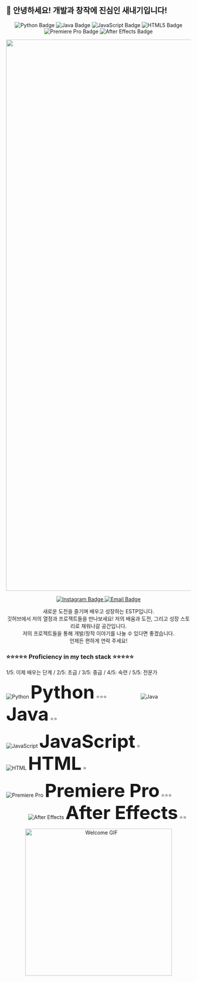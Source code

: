 ## 👋 안녕하세요! 개발과 창작에 진심인 새내기입니다!


<p align="center">
  <img src="https://img.shields.io/badge/Python-3776AB?style=for-the-badge&logo=python&logoColor=white" alt="Python Badge" />
  <img src="https://img.shields.io/badge/Java-007396?style=for-the-badge&logo=java&logoColor=white" alt="Java Badge" />
  <img src="https://img.shields.io/badge/JavaScript-F7DF1E?style=for-the-badge&logo=javascript&logoColor=black" alt="JavaScript Badge" />
  <img src="https://img.shields.io/badge/HTML5-E34F26?style=for-the-badge&logo=html5&logoColor=white" alt="HTML5 Badge" />
  <img src="https://img.shields.io/badge/Premiere_Pro-9999FF?style=for-the-badge&logo=adobe-premiere-pro&logoColor=white" alt="Premiere Pro Badge" />
  <img src="https://img.shields.io/badge/After_Effects-9999FF?style=for-the-badge&logo=adobe-after-effects&logoColor=white" alt="After Effects Badge" />
</p>


<p align="center">
  <img src="https://github.com/user-attachments/assets/66004437-35bf-4911-ab72-4ab9f801eec0" alt="내 프로필 대표 사진" width="1500"/>
</p>


<p align="center">
  <a href="https://www.instagram.com/h.woo__03/" target="_blank">
    <img src="https://img.shields.io/badge/Instagram-E4405F?style=for-the-badge&logo=instagram&logoColor=white" alt="Instagram Badge" />
  </a>
  <a href="hwc0314@gmail.com">
    <img src="https://img.shields.io/badge/Email-0078D4?style=for-the-badge&logo=mail&logoColor=white" alt="Email Badge" />
  </a>
</p>

<p align="center">
새로운 도전을 즐기며 배우고 성장하는 ESTP입니다.<br>
깃허브에서 저의 열정과 프로젝트들을 만나보세요!
저의 배움과 도전, 그리고 성장 스토리로 채워나갈 공간입니다.<br>
저의 프로젝트들을 통해 개발/창작 이야기를 나눌 수 있다면 좋겠습니다.<br>
언제든 편하게 연락 주세요!<br>
</p>


### ⭐⭐⭐⭐⭐ Proficiency in my tech stack ⭐⭐⭐⭐⭐

<p align="left">
  1/5: 이제 배우는 단계 / 2/5: 초급 / 3/5: 중급 / 4/5: 숙련 / 5/5: 전문가
</p>

<p align="left">
  <img src="https://skillicons.dev/icons?i=py" alt="Python" /> <span style="font-size:50px; font-weight: bold;">Python</span> ⭐⭐⭐
  &emsp;&emsp;&emsp;&emsp;&emsp;&emsp;
  <img src="https://skillicons.dev/icons?i=java" alt="Java" /> <span style="font-size:50px; font-weight: bold;">Java</span> ⭐⭐
</p>

<p align="left">
  <img src="https://skillicons.dev/icons?i=js" alt="JavaScript" /> <span style="font-size:50px; font-weight: bold;">JavaScript</span> ⭐
  &emsp;&emsp;&emsp;&emsp;&emsp;&emsp;&emsp;
  <img src="https://skillicons.dev/icons?i=html" alt="HTML" /> <span style="font-size:50px; font-weight: bold;">HTML</span> ⭐
</p>

<p align="left">
  <img src="https://skillicons.dev/icons?i=premiere" alt="Premiere Pro" /> <span style="font-size:50px; font-weight: bold;">Premiere Pro</span> ⭐⭐⭐
  &emsp;&emsp;&emsp;&emsp;
  <img src="https://skillicons.dev/icons?i=aftereffects" alt="After Effects" /> <span style="font-size:50px; font-weight: bold;">After Effects</span> ⭐⭐
</p>


<p align="center">
  <img src="https://github.com/user-attachments/assets/994341a5-b809-40fe-8569-3175408d255a" alt="Welcome GIF" width="400"/>
</p>
